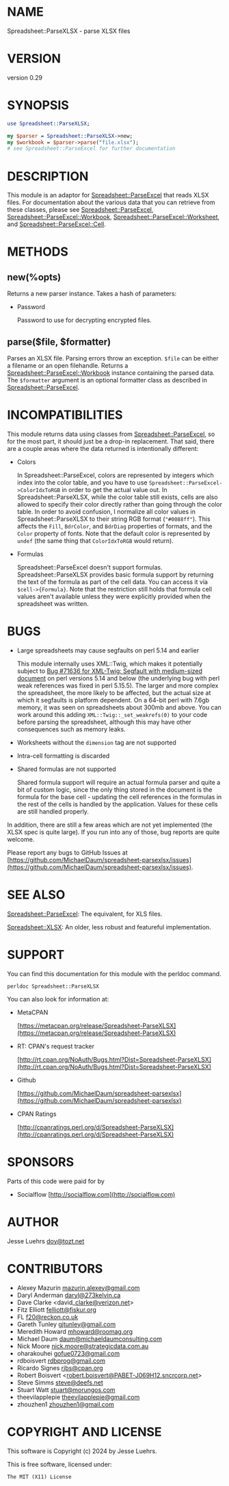 # NAME

Spreadsheet::ParseXLSX - parse XLSX files

# VERSION

version 0.29

# SYNOPSIS

```perl
use Spreadsheet::ParseXLSX;

my $parser = Spreadsheet::ParseXLSX->new;
my $workbook = $parser->parse("file.xlsx");
# see Spreadsheet::ParseExcel for further documentation
```

# DESCRIPTION

This module is an adaptor for [Spreadsheet::ParseExcel](https://metacpan.org/pod/Spreadsheet%3A%3AParseExcel) that reads XLSX files.
For documentation about the various data that you can retrieve from these
classes, please see [Spreadsheet::ParseExcel](https://metacpan.org/pod/Spreadsheet%3A%3AParseExcel),
[Spreadsheet::ParseExcel::Workbook](https://metacpan.org/pod/Spreadsheet%3A%3AParseExcel%3A%3AWorkbook), [Spreadsheet::ParseExcel::Worksheet](https://metacpan.org/pod/Spreadsheet%3A%3AParseExcel%3A%3AWorksheet),
and [Spreadsheet::ParseExcel::Cell](https://metacpan.org/pod/Spreadsheet%3A%3AParseExcel%3A%3ACell).

# METHODS

## new(%opts)

Returns a new parser instance. Takes a hash of parameters:

- Password

    Password to use for decrypting encrypted files.

## parse($file, $formatter)

Parses an XLSX file. Parsing errors throw an exception. `$file` can be either
a filename or an open filehandle. Returns a
[Spreadsheet::ParseExcel::Workbook](https://metacpan.org/pod/Spreadsheet%3A%3AParseExcel%3A%3AWorkbook) instance containing the parsed data.
The `$formatter` argument is an optional formatter class as described in [Spreadsheet::ParseExcel](https://metacpan.org/pod/Spreadsheet%3A%3AParseExcel).

# INCOMPATIBILITIES

This module returns data using classes from [Spreadsheet::ParseExcel](https://metacpan.org/pod/Spreadsheet%3A%3AParseExcel), so for
the most part, it should just be a drop-in replacement. That said, there are a
couple areas where the data returned is intentionally different:

- Colors

    In Spreadsheet::ParseExcel, colors are represented by integers which index into
    the color table, and you have to use
    `Spreadsheet::ParseExcel->ColorIdxToRGB` in order to get the actual value
    out. In Spreadsheet::ParseXLSX, while the color table still exists, cells are
    also allowed to specify their color directly rather than going through the
    color table. In order to avoid confusion, I normalize all color values in
    Spreadsheet::ParseXLSX to their string RGB format (`"#0088ff"`). This affects
    the `Fill`, `BdrColor`, and `BdrDiag` properties of formats, and the
    `Color` property of fonts. Note that the default color is represented by
    `undef` (the same thing that `ColorIdxToRGB` would return).

- Formulas

    Spreadsheet::ParseExcel doesn't support formulas. Spreadsheet::ParseXLSX
    provides basic formula support by returning the text of the formula as part of
    the cell data. You can access it via `$cell->{Formula}`. Note that the
    restriction still holds that formula cell values aren't available unless they
    were explicitly provided when the spreadsheet was written.

# BUGS

- Large spreadsheets may cause segfaults on perl 5.14 and earlier

    This module internally uses XML::Twig, which makes it potentially subject to
    [Bug #71636 for XML-Twig: Segfault with medium-sized document](https://rt.cpan.org/Public/Bug/Display.html?id=71636)
    on perl versions 5.14 and below (the underlying bug with perl weak references
    was fixed in perl 5.15.5). The larger and more complex the spreadsheet, the
    more likely to be affected, but the actual size at which it segfaults is
    platform dependent. On a 64-bit perl with 7.6gb memory, it was seen on
    spreadsheets about 300mb and above. You can work around this adding
    `XML::Twig::_set_weakrefs(0)` to your code before parsing the spreadsheet,
    although this may have other consequences such as memory leaks.

- Worksheets without the `dimension` tag are not supported
- Intra-cell formatting is discarded
- Shared formulas are not supported

    Shared formula support will require an actual formula parser and quite a bit of
    custom logic, since the only thing stored in the document is the formula for
    the base cell - updating the cell references in the formulas in the rest of the
    cells is handled by the application. Values for these cells are still handled
    properly.

In addition, there are still a few areas which are not yet implemented (the
XLSX spec is quite large). If you run into any of those, bug reports are quite
welcome.

Please report any bugs to GitHub Issues at
[https://github.com/MichaelDaum/spreadsheet-parsexlsx/issues](https://github.com/MichaelDaum/spreadsheet-parsexlsx/issues).

# SEE ALSO

[Spreadsheet::ParseExcel](https://metacpan.org/pod/Spreadsheet%3A%3AParseExcel): The equivalent, for XLS files.

[Spreadsheet::XLSX](https://metacpan.org/pod/Spreadsheet%3A%3AXLSX): An older, less robust and featureful implementation.

# SUPPORT

You can find this documentation for this module with the perldoc command.

```
perldoc Spreadsheet::ParseXLSX
```

You can also look for information at:

- MetaCPAN

    [https://metacpan.org/release/Spreadsheet-ParseXLSX](https://metacpan.org/release/Spreadsheet-ParseXLSX)

- RT: CPAN's request tracker

    [http://rt.cpan.org/NoAuth/Bugs.html?Dist=Spreadsheet-ParseXLSX](http://rt.cpan.org/NoAuth/Bugs.html?Dist=Spreadsheet-ParseXLSX)

- Github

    [https://github.com/MichaelDaum/spreadsheet-parsexlsx](https://github.com/MichaelDaum/spreadsheet-parsexlsx)

- CPAN Ratings

    [http://cpanratings.perl.org/d/Spreadsheet-ParseXLSX](http://cpanratings.perl.org/d/Spreadsheet-ParseXLSX)

# SPONSORS

Parts of this code were paid for by

- Socialflow [http://socialflow.com](http://socialflow.com)

# AUTHOR

Jesse Luehrs <doy@tozt.net>

# CONTRIBUTORS

- Alexey Mazurin <mazurin.alexey@gmail.com>
- Daryl Anderman <daryl@273kelvin.ca>
- Dave Clarke &lt;david\_clarke@verizon.net>
- Fitz Elliott <felliott@fiskur.org>
- FL <f20@reckon.co.uk>
- Gareth Tunley <gjtunley@gmail.com>
- Meredith Howard <mhoward@roomag.org>
- Michael Daum <daum@michaeldaumconsulting.com>
- Nick Moore <nick.moore@strategicdata.com.au>
- oharakouhei <gofue0723@gmail.com>
- rdboisvert <rdbprog@gmail.com>
- Ricardo Signes <rjbs@cpan.org>
- Robert Boisvert &lt;robert.boisvert@PABET-J069H12.sncrcorp.net>
- Steve Simms <steve@deefs.net>
- Stuart Watt <stuart@morungos.com>
- theevilapplepie <theevilapplepie@gmail.com>
- zhouzhen1 <zhouzhen1@gmail.com>

# COPYRIGHT AND LICENSE

This software is Copyright (c) 2024 by Jesse Luehrs.

This is free software, licensed under:

```
The MIT (X11) License
```
